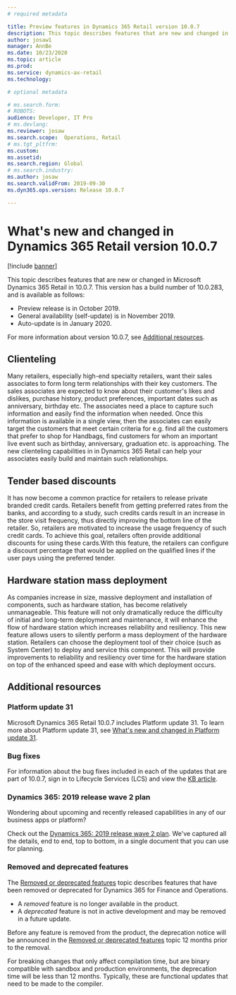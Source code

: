 ```yaml
---
# required metadata

title: Preview features in Dynamics 365 Retail version 10.0.7
description: This topic describes features that are new and changed in Dynamics 365 Retail. 
author: josaw1
manager: AnnBe
ms.date: 10/23/2020
ms.topic: article
ms.prod: 
ms.service: dynamics-ax-retail
ms.technology: 

# optional metadata

# ms.search.form: 
# ROBOTS: 
audience: Developer, IT Pro
# ms.devlang: 
ms.reviewer: josaw
ms.search.scope:  Operations, Retail
# ms.tgt_pltfrm: 
ms.custom: 
ms.assetid: 
ms.search.region: Global
# ms.search.industry: 
ms.author: josaw
ms.search.validFrom: 2019-09-30
ms.dyn365.ops.version: Release 10.0.7

---
```

# What's new and changed in Dynamics 365 Retail version 10.0.7

[!include [banner](../../includes/banner.md)]


This topic describes features that are new or changed in Microsoft Dynamics 365 Retail in 10.0.7. This version has a build number of 10.0.283, and is available as follows:

- Preview release is in October 2019.
- General availability (self-update) is in November 2019.
- Auto-update is in January 2020.

For more information about version 10.0.7, see [Additional resources](whats-new-10-0-7.md#additional-resources).

## Clienteling
Many retailers, especially high-end specialty retailers, want their sales associates to form long term relationships with their key customers. The sales associates are expected to know about their customer's likes and dislikes, purchase history, product preferences, important dates such as anniversary, birthday etc. The associates need a place to capture such information and easily find the information when needed. Once this information is available in a single view, then the associates can easily target the customers that meet certain criteria for e.g. find all the customers that prefer to shop for Handbags, find customers for whom an important live event such as birthday, anniversary, graduation etc. is approaching. The new clienteling capabilities in in Dynamics 365 Retail can help your associates easily build and maintain such relationships.

## Tender based discounts
It has now become a common practice for retailers to release private branded credit cards. Retailers benefit from getting preferred rates from the banks, and according to a study, such credits cards result in an increase in the store visit frequency, thus directly improving the bottom line of the retailer. So, retailers are motivated to increase the usage frequency of such credit cards. To achieve this goal, retailers often provide additional discounts for using these cards.With this feature, the retailers can configure a discount percentage that would be applied on the qualified lines if the user pays using the preferred tender.  

## Hardware station mass deployment
As companies increase in size, massive deployment and installation of components, such as hardware station, has become relatively unmanageable. This feature will not only dramatically reduce the difficulty of initial and long-term deployment and maintenance, it will enhance the flow of hardware station which increases reliability and resiliency.  This new feature allows users to silently perform a mass deployment of the hardware station. Retailers can choose the deployment tool of their choice (such as System Center) to deploy and service this component. This will provide improvements to reliability and resiliency over time for the hardware station on top of the enhanced speed and ease with which deployment occurs.



## Additional resources

### Platform update 31

Microsoft Dynamics 365 Retail 10.0.7 includes Platform update 31. To learn more about Platform update 31, see [What's new and changed in Platform update 31](../../fin-ops-core/dev-itpro/get-started/whats-new-platform-update-31.md).


### Bug fixes 
For information about the bug fixes included in each of the updates that are part of 10.0.7, sign in to Lifecycle Services (LCS) and view the [KB article](https://fix.lcs.dynamics.com/Issue/Details?bugId=386529&dbType=3&qc=e03ced97fa18dc4439f36de17b00da7257dc15869a72e5b2435fec0acec0c493).


### Dynamics 365: 2019 release wave 2 plan

Wondering about upcoming and recently released capabilities in any of our business apps or platform?

Check out the [Dynamics 365: 2019 release wave 2 plan](https://docs.microsoft.com/dynamics365-release-plan/2019wave2/index). We've captured all the details, end to end, top to bottom, in a single document that you can use for planning.

### Removed and deprecated features

The [Removed or deprecated features](../../fin-ops-core/dev-itpro/migration-upgrade/deprecated-features.md) topic describes features that have been removed or deprecated for Dynamics 365 for Finance and Operations.

- A *removed* feature is no longer available in the product.
- A *deprecated* feature is not in active development and may be removed in a future update.

Before any feature is removed from the product, the deprecation notice will be announced in the [Removed or deprecated features](../../dev-itpro/migration-upgrade/deprecated-features.md) topic 12 months prior to the removal.

For breaking changes that only affect compilation time, but are binary compatible with sandbox and production environments, the deprecation time will be less than 12 months. Typically, these are functional updates that need to be made to the compiler.
